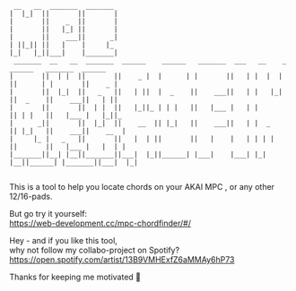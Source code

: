 ```
 __   __  _______  _______                                                                        
|  |_|  ||       ||       |                                                                       
|       ||    _  ||       |                                                                       
|       ||   |_| ||       |                                                                       
|       ||    ___||      _|                                                                       
| ||_|| ||   |    |     |_                                                                        
|_|   |_||___|    |_______|                                                                       
 _______  __   __  _______  ______    ______   _______  ___   __    _  ______   _______  ______   
|       ||  | |  ||       ||    _ |  |      | |       ||   | |  |  | ||      | |       ||    _ |  
|       ||  |_|  ||   _   ||   | ||  |  _    ||    ___||   | |   |_| ||  _    ||    ___||   | ||  
|       ||       ||  | |  ||   |_||_ | | |   ||   |___ |   | |       || | |   ||   |___ |   |_||_ 
|      _||       ||  |_|  ||    __  || |_|   ||    ___||   | |  _    || |_|   ||    ___||    __  |
|     |_ |   _   ||       ||   |  | ||       ||   |    |   | | | |   ||       ||   |___ |   |  | |
|_______||__| |__||_______||___|  |_||______| |___|    |___| |_|  |__||______| |_______||___|  |_|
                                                                                              
```

This is a tool to help you locate chords on your AKAI MPC , or any other 12/16-pads.

But go try it yourself:   
https://web-development.cc/mpc-chordfinder/#/
     
Hey - and if you like this tool,    
why not follow my collabo-project on Spotify?   
https://open.spotify.com/artist/13B9VMHExfZ6aMMAy6hP73   

Thanks for keeping me motivated 💚
